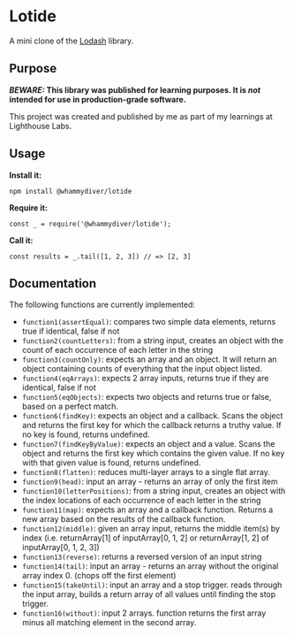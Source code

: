 # Lotide

A mini clone of the [Lodash](https://lodash.com) library.

## Purpose

**_BEWARE:_ This library was published for learning purposes. It is _not_ intended for use in production-grade software.**

This project was created and published by me as part of my learnings at Lighthouse Labs. 

## Usage

**Install it:**

`npm install @whammydiver/lotide`

**Require it:**

`const _ = require('@whammydiver/lotide');`

**Call it:**

`const results = _.tail([1, 2, 3]) // => [2, 3]`

## Documentation

The following functions are currently implemented:

* `function1(assertEqual)`: compares two simple data elements, returns true if identical, false if not
* `function2(countLetters)`: from a string input, creates an object with the count of each occurrence of each letter in the string
* `function3(countOnly)`: expects an array and an object. It will return an object containing counts of everything that the input object listed.
* `function4(eqArrays)`: expects 2 array inputs, returns true if they are identical, false if not
* `function5(eqObjects)`: expects two objects and returns true or false, based on a perfect match.
* `function6(findKey)`: expects an object and a callback. Scans the object and returns the first key for which the callback returns a truthy value. If no key is found, returns undefined.
* `function7(findKeyByValue)`: expects an object and a value. Scans the object and returns the first key which contains the given value. If no key with that given value is found, returns undefined.
* `function8(flatten)`: reduces multi-layer arrays to a single flat array. 
* `function9(head)`: input an array - returns an array of only the first item
* `function10(letterPositions)`: from a string input, creates an object with the index locations of each occurrence of each letter in the string
* `function11(map)`: expects an array and a callback function. Returns a new array based on the results of the callback function.
* `function12(middle)`: given an array input, returns the middle item(s) by index (i.e. returnArray[1] of inputArray[0, 1, 2] or returnArray[1, 2] of inputArray[0, 1, 2, 3]) 
* `function13(reverse)`: returns a reversed version of an input string
* `function14(tail)`: input an array - returns an array without the original array index 0. (chops off the first element)
* `function15(takeUntil)`: input an array and a stop trigger. reads through the input array, builds a return array of all values until finding the stop trigger. 
* `function16(without)`: input 2 arrays. function returns the first array minus all matching element in the second array. 